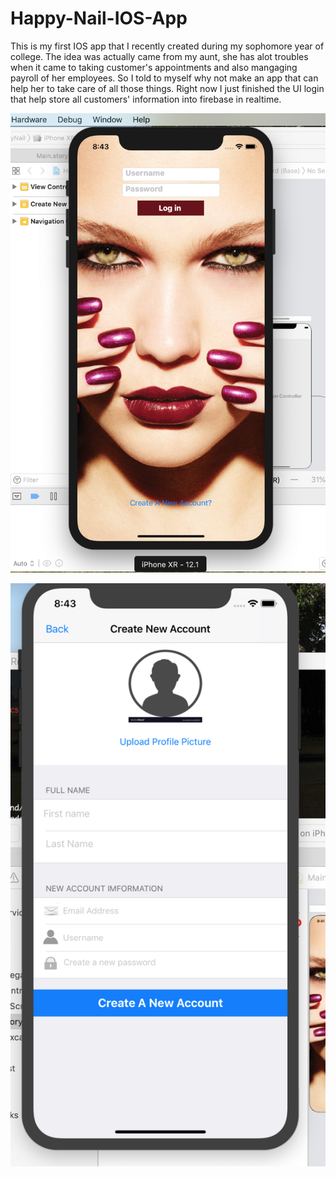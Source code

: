 # Happy-Nail-IOS-App

This is my first IOS app that I recently created during my sophomore year of college. The idea was actually came from my aunt,
she has alot troubles when it came to taking customer's appointments and also mangaging payroll of her employees. So I told to myself why not make an 
app that can help her to take care of all those things. Right now I just finished the UI login that help store all customers' information into firebase in realtime.







![](HappyNail/HappyNail/Image/output2.png)

![](HappyNail/HappyNail/Image/output1.png)
